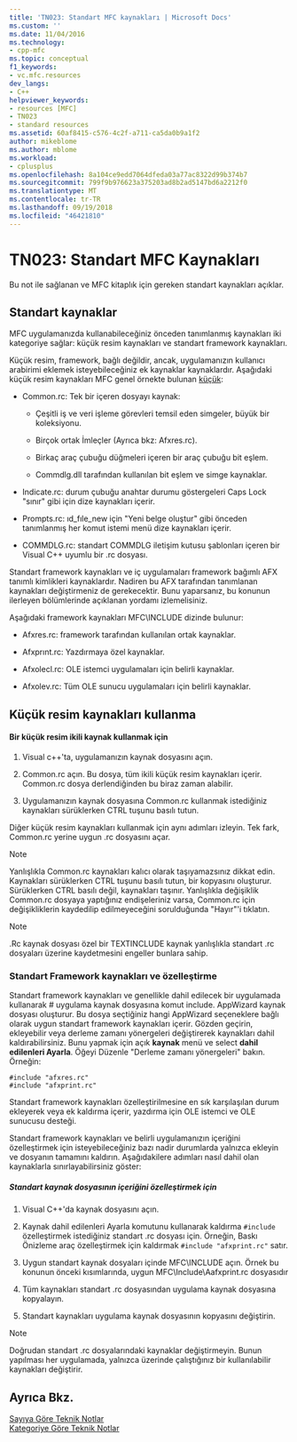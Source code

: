 ```yaml
---
title: 'TN023: Standart MFC kaynakları | Microsoft Docs'
ms.custom: ''
ms.date: 11/04/2016
ms.technology:
- cpp-mfc
ms.topic: conceptual
f1_keywords:
- vc.mfc.resources
dev_langs:
- C++
helpviewer_keywords:
- resources [MFC]
- TN023
- standard resources
ms.assetid: 60af8415-c576-4c2f-a711-ca5da0b9a1f2
author: mikeblome
ms.author: mblome
ms.workload:
- cplusplus
ms.openlocfilehash: 8a104ce9edd7064dfeda03a77ac8322d99b374b7
ms.sourcegitcommit: 799f9b976623a375203ad8b2ad5147bd6a2212f0
ms.translationtype: MT
ms.contentlocale: tr-TR
ms.lasthandoff: 09/19/2018
ms.locfileid: "46421810"
---
```

# <a name="tn023-standard-mfc-resources"></a>TN023: Standart MFC Kaynakları

Bu not ile sağlanan ve MFC kitaplık için gereken standart kaynakları açıklar.

## <a name="standard-resources"></a>Standart kaynaklar

MFC uygulamanızda kullanabileceğiniz önceden tanımlanmış kaynakları iki kategoriye sağlar: küçük resim kaynakları ve standart framework kaynakları.

Küçük resim, framework, bağlı değildir, ancak, uygulamanızın kullanıcı arabirimi eklemek isteyebileceğiniz ek kaynaklar kaynaklardır. Aşağıdaki küçük resim kaynakları MFC genel örnekte bulunan [küçük](../visual-cpp-samples.md):

- Common.rc: Tek bir içeren dosyayı kaynak:

   - Çeşitli iş ve veri işleme görevleri temsil eden simgeler, büyük bir koleksiyonu.

   - Birçok ortak İmleçler (Ayrıca bkz: Afxres.rc).

   - Birkaç araç çubuğu düğmeleri içeren bir araç çubuğu bit eşlem.

   - Commdlg.dll tarafından kullanılan bit eşlem ve simge kaynaklar.

- Indicate.rc: durum çubuğu anahtar durumu göstergeleri Caps Lock "sınır" gibi için dize kaynakları içerir.

- Prompts.rc: ıd_fıle_new için "Yeni belge oluştur" gibi önceden tanımlanmış her komut istemi menü dize kaynakları içerir.

- COMMDLG.rc: standart COMMDLG iletişim kutusu şablonları içeren bir Visual C++ uyumlu bir .rc dosyası.

Standart framework kaynakları ve iç uygulamaları framework bağımlı AFX tanımlı kimlikleri kaynaklardır. Nadiren bu AFX tarafından tanımlanan kaynakları değiştirmeniz de gerekecektir. Bunu yaparsanız, bu konunun ilerleyen bölümlerinde açıklanan yordamı izlemelisiniz.

Aşağıdaki framework kaynakları MFC\INCLUDE dizinde bulunur:

- Afxres.rc: framework tarafından kullanılan ortak kaynaklar.

- Afxprınt.rc: Yazdırmaya özel kaynaklar.

- Afxolecl.rc: OLE istemci uygulamaları için belirli kaynaklar.

- Afxolev.rc: Tüm OLE sunucu uygulamaları için belirli kaynaklar.

## <a name="using-clip-art-resources"></a>Küçük resim kaynakları kullanma

#### <a name="to-use-a-clip-art-binary-resource"></a>Bir küçük resim ikili kaynak kullanmak için

1. Visual c++'ta, uygulamanızın kaynak dosyasını açın.

1. Common.rc açın. Bu dosya, tüm ikili küçük resim kaynakları içerir. Common.rc dosya derlendiğinden bu biraz zaman alabilir.

1. Uygulamanızın kaynak dosyasına Common.rc kullanmak istediğiniz kaynakları sürüklerken CTRL tuşunu basılı tutun.

Diğer küçük resim kaynakları kullanmak için aynı adımları izleyin. Tek fark, Common.rc yerine uygun .rc dosyasını açar.

> [!NOTE]
>  Yanlışlıkla Common.rc kaynakları kalıcı olarak taşıyamazsınız dikkat edin. Kaynakları sürüklerken CTRL tuşunu basılı tutun, bir kopyasını oluşturur. Sürüklerken CTRL basılı değil, kaynakları taşınır. Yanlışlıkla değişiklik Common.rc dosyaya yaptığınız endişeleriniz varsa, Common.rc için değişikliklerin kaydedilip edilmeyeceğini sorulduğunda "Hayır"'i tıklatın.

> [!NOTE]
>  .Rc kaynak dosyası özel bir TEXTINCLUDE kaynak yanlışlıkla standart .rc dosyaları üzerine kaydetmesini engeller bunlara sahip.

### <a name="customizing-standard-framework-resources"></a>Standart Framework kaynakları ve özelleştirme

Standart framework kaynakları ve genellikle dahil edilecek bir uygulamada kullanarak # uygulama kaynak dosyasına komut include. AppWizard kaynak dosyası oluşturur. Bu dosya seçtiğiniz hangi AppWizard seçeneklere bağlı olarak uygun standart framework kaynakları içerir. Gözden geçirin, ekleyebilir veya derleme zamanı yönergeleri değiştirerek kaynakları dahil kaldırabilirsiniz. Bunu yapmak için açık **kaynak** menü ve select **dahil edilenleri Ayarla**. Öğeyi Düzenle "Derleme zamanı yönergeleri" bakın. Örneğin:

```
#include "afxres.rc"
#include "afxprint.rc"
```

Standart framework kaynakları özelleştirilmesine en sık karşılaşılan durum ekleyerek veya ek kaldırma içerir, yazdırma için OLE istemci ve OLE sunucusu desteği.

Standart framework kaynakları ve belirli uygulamanızın içeriğini özelleştirmek için isteyebileceğiniz bazı nadir durumlarda yalnızca ekleyin ve dosyanın tamamını kaldırın. Aşağıdakilere adımları nasıl dahil olan kaynaklarla sınırlayabilirsiniz göster:

##### <a name="to-customize-the-contents-of-a-standard-resource-file"></a>Standart kaynak dosyasının içeriğini özelleştirmek için

1. Visual C++'da kaynak dosyasını açın.

1. Kaynak dahil edilenleri Ayarla komutunu kullanarak kaldırma `#include` özelleştirmek istediğiniz standart .rc dosyası için. Örneğin, Baskı Önizleme araç özelleştirmek için kaldırmak `#include "afxprint.rc"` satır.

1. Uygun standart kaynak dosyaları içinde MFC\INCLUDE açın. Örnek bu konunun önceki kısımlarında, uygun MFC\Include\Aafxprint.rc dosyasıdır

1. Tüm kaynakları standart .rc dosyasından uygulama kaynak dosyasına kopyalayın.

1. Standart kaynakları uygulama kaynak dosyasının kopyasını değiştirin.

> [!NOTE]
>  Doğrudan standart .rc dosyalarındaki kaynaklar değiştirmeyin. Bunun yapılması her uygulamada, yalnızca üzerinde çalıştığınız bir kullanılabilir kaynakları değiştirir.

## <a name="see-also"></a>Ayrıca Bkz.

[Sayıya Göre Teknik Notlar](../mfc/technical-notes-by-number.md)<br/>
[Kategoriye Göre Teknik Notlar](../mfc/technical-notes-by-category.md)

